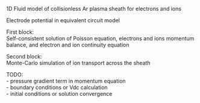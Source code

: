 1D Fluid model of collisionless Ar plasma sheath for electrons and ions

Electrode potential in equivalent circuit model

First block:
    \
    Self-consistent solution of Poisson equation, electrons and ions momentum balance, and
    electron and ion continuity equation

Second block:
\
Monte-Carlo simulation of ion transport across the sheath 


TODO:
    \
    - pressure gradient term in momentum equation
    \
    - boundary conditions or Vdc calculation
    \
    - initial conditions or solution convergence
